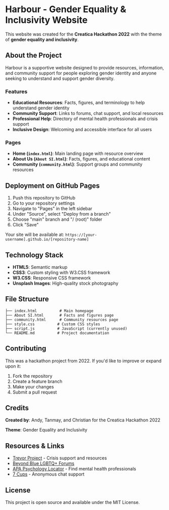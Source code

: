 # Harbour - Gender Equality & Inclusivity Website

This website was created for the **Creatica Hackathon 2022** with the theme of **gender equality and inclusivity**.

## About the Project

Harbour is a supportive website designed to provide resources, information, and community support for people exploring gender identity and anyone seeking to understand and support gender diversity.

### Features

- **Educational Resources**: Facts, figures, and terminology to help understand gender identity
- **Community Support**: Links to forums, chat support, and local resources
- **Professional Help**: Directory of mental health professionals and crisis support
- **Inclusive Design**: Welcoming and accessible interface for all users

### Pages

- **Home (`index.html`)**: Main landing page with resource overview
- **About Us (`About SI.html`)**: Facts, figures, and educational content
- **Community (`community.html`)**: Support groups and community resources

## Deployment on GitHub Pages

1. Push this repository to GitHub
2. Go to your repository settings
3. Navigate to "Pages" in the left sidebar
4. Under "Source", select "Deploy from a branch"
5. Choose "main" branch and "/ (root)" folder
6. Click "Save"

Your site will be available at: `https://[your-username].github.io/[repository-name]`

## Technology Stack

- **HTML5**: Semantic markup
- **CSS3**: Custom styling with W3.CSS framework
- **W3.CSS**: Responsive CSS framework
- **Unsplash Images**: High-quality stock photography

## File Structure

```
├── index.html          # Main homepage
├── About SI.html       # Facts and figures page
├── community.html      # Community resources page
├── style.css          # Custom CSS styles
├── script.js          # JavaScript (currently unused)
└── README.md          # Project documentation
```

## Contributing

This was a hackathon project from 2022. If you'd like to improve or expand upon it:

1. Fork the repository
2. Create a feature branch
3. Make your changes
4. Submit a pull request

## Credits

**Created by**: Andy, Tanmay, and Christian for the Creatica Hackathon 2022

**Theme**: Gender Equality and Inclusivity

## Resources & Links

- [Trevor Project](https://www.thetrevorproject.org/) - Crisis support and resources
- [Beyond Blue LGBTQ+ Forums](https://www.beyondblue.org.au/get-support/online-forums/sexuality-and-gender-identity)
- [APA Psychology Locator](https://locator.apa.org/) - Find mental health professionals
- [7 Cups](https://www.7cups.com/lgbtq-chat-room/) - Anonymous chat support

## License

This project is open source and available under the MIT License.